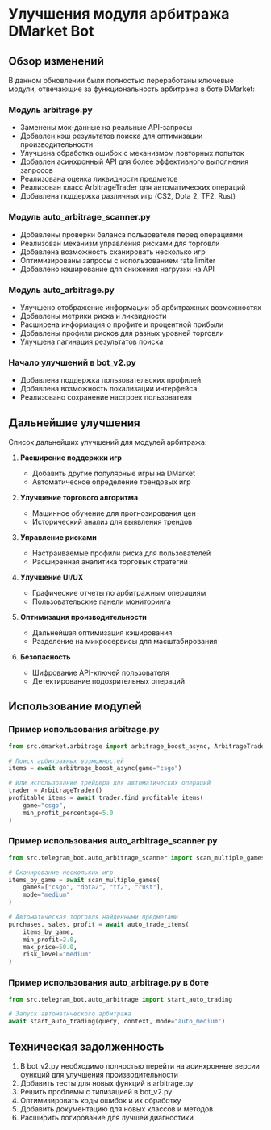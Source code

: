 # Улучшения модуля арбитража DMarket Bot

## Обзор изменений

В данном обновлении были полностью переработаны ключевые модули, отвечающие за функциональность арбитража в боте DMarket:

### Модуль arbitrage.py

- Заменены мок-данные на реальные API-запросы
- Добавлен кэш результатов поиска для оптимизации производительности
- Улучшена обработка ошибок с механизмом повторных попыток
- Добавлен асинхронный API для более эффективного выполнения запросов
- Реализована оценка ликвидности предметов
- Реализован класс ArbitrageTrader для автоматических операций
- Добавлена поддержка различных игр (CS2, Dota 2, TF2, Rust)

### Модуль auto_arbitrage_scanner.py

- Добавлены проверки баланса пользователя перед операциями
- Реализован механизм управления рисками для торговли
- Добавлена возможность сканировать несколько игр
- Оптимизированы запросы с использованием rate limiter
- Добавлено кэширование для снижения нагрузки на API

### Модуль auto_arbitrage.py

- Улучшено отображение информации об арбитражных возможностях
- Добавлены метрики риска и ликвидности
- Расширена информация о профите и процентной прибыли
- Добавлены профили рисков для разных уровней торговли
- Улучшена пагинация результатов поиска

### Начало улучшений в bot_v2.py

- Добавлена поддержка пользовательских профилей
- Добавлена возможность локализации интерфейса
- Реализовано сохранение настроек пользователя

## Дальнейшие улучшения

Список дальнейших улучшений для модулей арбитража:

1. **Расширение поддержки игр**
   - Добавить другие популярные игры на DMarket
   - Автоматическое определение трендовых игр

2. **Улучшение торгового алгоритма**
   - Машинное обучение для прогнозирования цен
   - Исторический анализ для выявления трендов

3. **Управление рисками**
   - Настраиваемые профили риска для пользователей
   - Расширенная аналитика торговых стратегий

4. **Улучшение UI/UX**
   - Графические отчеты по арбитражным операциям
   - Пользовательские панели мониторинга

5. **Оптимизация производительности**
   - Дальнейшая оптимизация кэширования
   - Разделение на микросервисы для масштабирования

6. **Безопасность**
   - Шифрование API-ключей пользователя
   - Детектирование подозрительных операций

## Использование модулей

### Пример использования arbitrage.py

```python
from src.dmarket.arbitrage import arbitrage_boost_async, ArbitrageTrader

# Поиск арбитражных возможностей
items = await arbitrage_boost_async(game="csgo")

# Или использование трейдера для автоматических операций
trader = ArbitrageTrader()
profitable_items = await trader.find_profitable_items(
    game="csgo",
    min_profit_percentage=5.0
)
```

### Пример использования auto_arbitrage_scanner.py

```python
from src.telegram_bot.auto_arbitrage_scanner import scan_multiple_games, auto_trade_items

# Сканирование нескольких игр
items_by_game = await scan_multiple_games(
    games=["csgo", "dota2", "tf2", "rust"],
    mode="medium"
)

# Автоматическая торговля найденными предметами
purchases, sales, profit = await auto_trade_items(
    items_by_game,
    min_profit=2.0,
    max_price=50.0,
    risk_level="medium"
)
```

### Пример использования auto_arbitrage.py в боте

```python
from src.telegram_bot.auto_arbitrage import start_auto_trading

# Запуск автоматического арбитража
await start_auto_trading(query, context, mode="auto_medium")
```

## Техническая задолженность

1. В bot_v2.py необходимо полностью перейти на асинхронные версии функций для улучшения производительности
2. Добавить тесты для новых функций в arbitrage.py
3. Решить проблемы с типизацией в bot_v2.py
4. Оптимизировать коды ошибок и их обработку
5. Добавить документацию для новых классов и методов
6. Расширить логирование для лучшей диагностики

